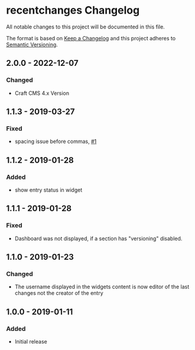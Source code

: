 # recentchanges Changelog

All notable changes to this project will be documented in this file.

The format is based on [Keep a Changelog](http://keepachangelog.com/) and this project adheres to [Semantic Versioning](http://semver.org/).

## 2.0.0 - 2022-12-07
### Changed
 - Craft CMS 4.x Version

## 1.1.3 - 2019-03-27
### Fixed
 - spacing issue before commas, [#1](https://github.com/vardump-de/recentchanges/pull/1)

## 1.1.2 - 2019-01-28
### Added
- show entry status in widget

## 1.1.1 - 2019-01-28
### Fixed 
- Dashboard was not displayed, if a section has "versioning" disabled.

## 1.1.0 - 2019-01-23
### Changed
- The username displayed in the widgets content is now editor of the last changes not the creator of the entry

## 1.0.0 - 2019-01-11
### Added
- Initial release
